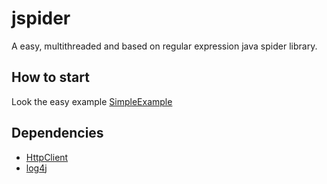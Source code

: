 jspider
=======

A easy, multithreaded and based on regular expression java spider library.

How to start
------------

Look the easy example [SimpleExample](src/examples/cn/stdin/spider/examples/SimpleExample.java)

Dependencies
------------

*  [HttpClient](http://hc.apache.org/httpcomponents-client-ga/)
*  [log4j](http://logging.apache.org/log4j/1.2/)
